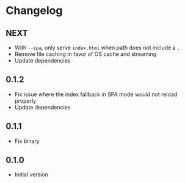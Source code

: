 # Changelog

## NEXT

- With `--spa`, only serve `index.html` when path does not include a `.`
- Remove file caching in favor of OS cache and streaming
- Update dependencies

## 0.1.2

- Fix issue where the index fallback in SPA mode would not reload properly
- Update dependencies

## 0.1.1

- Fix binary

## 0.1.0

- Initial version
